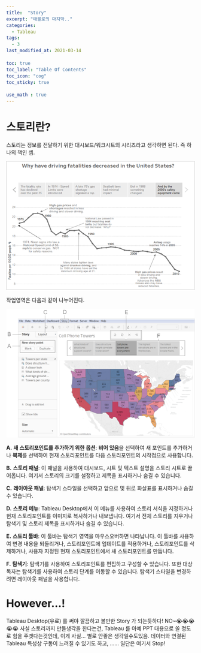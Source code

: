 ```yaml
---
title:  "Story"
excerpt: "태블로의 마지막.."
categories:
  - Tableau
tags:
  - 3
last_modified_at: 2021-03-14

toc: true
toc_label: "Table Of Contents"
toc_icon: "cog"
toc_sticky: true

use_math : true
---
```




# 스토리란?

스토리는 정보를 전달하기 위한 대시보드/워크시트의 시리즈라고 생각하면 된다. 즉 하나의 책인 셈.

![png](/assets/images/Tableau/22_1.png)

작업영역은 다음과 같이 나누어진다.

![png](/assets/images/Tableau/22_2.png)

**A.** **새 스토리포인트를 추가하기 위한 옵션**: **비어 있음**을 선택하여 새 포인트를 추가하거나 **복제**를 선택하여 현재 스토리포인트를 다음 스토리포인트의 시작점으로 사용합니다.

**B.** **스토리 패널**: 이 패널을 사용하여 대시보드, 시트 및 텍스트 설명을 스토리 시트로 끌어옵니다. 여기서 스토리의 크기를 설정하고 제목을 표시하거나 숨길 수 있습니다.

**C.** **레이아웃 패널**: 탐색기 스타일을 선택하고 앞으로 및 뒤로 화살표를 표시하거나 숨길 수 있습니다.

**D.** **스토리 메뉴**: Tableau Desktop에서 이 메뉴를 사용하여 스토리 서식을 지정하거나 현재 스토리포인트를 이미지로 복사하거나 내보냅니다. 여기서 전체 스토리를 지우거나 탐색기 및 스토리 제목을 표시하거나 숨길 수 있습니다.

**E.** **스토리 툴바**: 이 툴바는 탐색기 영역을 마우스오버하면 나타납니다. 이 툴바를 사용하여 변경 내용을 되돌리거나, 스토리포인트에 업데이트를 적용하거나, 스토리포인트를 삭제하거나, 사용자 지정된 현재 스토리포인트에서 새 스토리포인트를 만듭니다.

**F.** **탐색기**: 탐색기를 사용하여 스토리포인트를 편집하고 구성할 수 있습니다. 또한 대상 독자는 탐색기를 사용하여 스토리 단계를 이동할 수 있습니다. 탐색기 스타일을 변경하려면 레이아웃 패널을 사용합니다.



# However...!

Tableau Desktop(유료) 를 써야 깔끔하고 볼만한 Story 가 되는듯하다! NO~😭😭😭😭😭 사실 스토리까지 만들생각을 한다는건, Tableau 를 아예 PPT 대용으로 쓸 정도로 힘을 주겟다는것인데, 이게 사실... 별로 안좋은 생각일수도있음. 데이터와 연결된 Tableau 특성상 구동이 느려질 수 있기도 하고, ...... 일단은 여기서 Stop!

